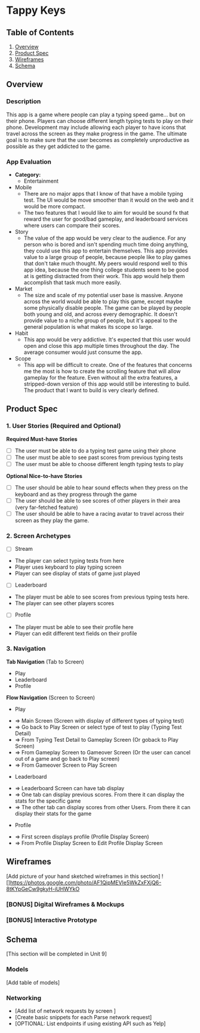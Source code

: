 # Tappy Keys

## Table of Contents

1. [Overview](#Overview)
2. [Product Spec](#Product-Spec)
3. [Wireframes](#Wireframes)
4. [Schema](#Schema)

## Overview

### Description

This app is a game where people can play a typing speed game... but on their phone. Players can choose different length typing tests to play on their phone. Development may include allowing each player to have icons that travel across the screen as they make progress in the game. The ultimate goal is to make sure that the user becomes as completely unproductive as possible as they get addicted to the game.

### App Evaluation

- **Category:**
    - Entertainment
- Mobile
    - There are no major apps that I know of that have a mobile typing test. The UI would be move smoother than it would on the web and it would be more compact.
    - The two features that I would like to aim for would be sound fx that reward the user for good/bad gameplay, and leaderboard services where users can compare their scores.
- Story
    - The value of the app would be very clear to the audience. For any person who is bored and isn't spending much time doing anything, they could use this app to entertain themselves. This app provides value to a large group of people, because people like to play games that don't take much thought. My peers would respond well to this app idea, because the one thing college students seem to be good at is getting distracted from their work. This app would help them accomplish that task much more easily. 
- Market
    - The size and scale of my potential user base is massive. Anyone across the world would be able to play this game, except maybe some physically disable people. The game can be played by people both young and old, and across every demographic. It doesn't provide value to a niche group of people, but it's appeal to the general population is what makes its scope so large.
- Habit 
    - This app would be very addictive. It's expected that this user would open and close this app multiple times throughout the day. The average consumer would just consume the app.
- Scope
    - This app will be difficult to create. One of the features that concerns me the most is how to create the scrolling feature that will allow gameplay for the feature. Even without all the extra features, a stripped-down version of this app would still be interesting to build. The product that I want to build is very clearly defined.

## Product Spec

### 1. User Stories (Required and Optional)

**Required Must-have Stories**

* [ ] The user must be able to do a typing test game using their phone
* [ ] The user must be able to see past scores from previous typing tests
* [ ] The user must be able to choose different length typing tests to play

**Optional Nice-to-have Stories**

* [ ] The user should be able to hear sound effects when they press on the keyboard and as they progress through the game
* [ ] The user should be able to see scores of other players in their area (very far-fetched feature)
* [ ] The user should be able to have a racing avatar to travel across their screen as they play the game.

### 2. Screen Archetypes

- [ ] Stream
* The player can select typing tests from here
* Player uses keyboard to play typing screen
* Player can see display of stats of game just played
- [ ] Leaderboard
* The player must be able to see scores from previous typing tests here.
* The player can see other players scores
- [ ] Profile
* The player must be able to see their profile here
* Player can edit different text fields on their profile

### 3. Navigation

**Tab Navigation** (Tab to Screen)

* Play
* Leaderboard
* Profile

**Flow Navigation** (Screen to Screen)

- Play
* => Main Screen (Screen with display of different types of typing test)
* => Go back to Play Screen or select type of test to play (Typing Test Detail)
* => From Typing Test Detail to Gameplay Screen (Or goback to Play Screen)
* => From Gameplay Screen to Gameover Screen (Or the user can cancel out of a game and go back to Play screen)
* => From Gameover Screen to Play Screen
- Leaderboard
* => Leaderboard Screen can have tab display
* => One tab can display previous scores. From there it can display the stats for the specific game
* => The other tab can display scores from other Users. From there it can display their stats for the game
- Profile
* => First screen displays profile (Profile Display Screen)
* => From Profile Display Screen to Edit Profile Display Screen

## Wireframes

[Add picture of your hand sketched wireframes in this section]
![]https://photos.google.com/photo/AF1QipMEVIe5WkZxFXjQ6-8tKYpGeCw9gkyH-iUHWYkO

### [BONUS] Digital Wireframes & Mockups

### [BONUS] Interactive Prototype

## Schema 

[This section will be completed in Unit 9]

### Models

[Add table of models]

### Networking

- [Add list of network requests by screen ]
- [Create basic snippets for each Parse network request]
- [OPTIONAL: List endpoints if using existing API such as Yelp]